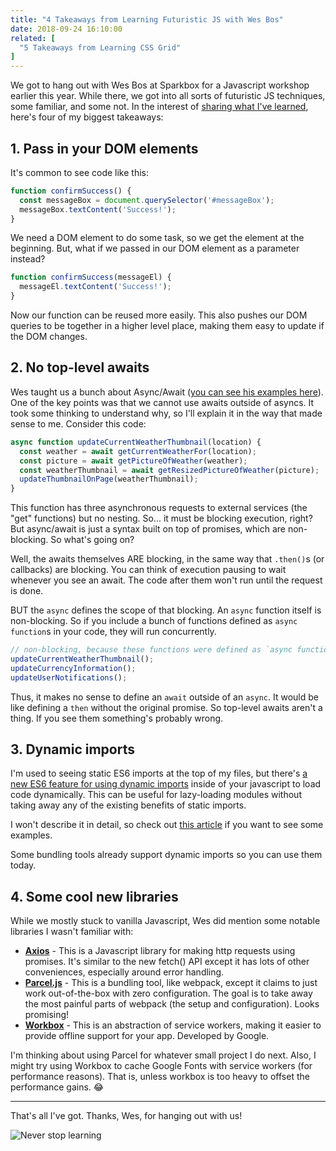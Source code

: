 ```yaml
---
title: "4 Takeaways from Learning Futuristic JS with Wes Bos"
date: 2018-09-24 16:10:00
related: [
  "5 Takeaways from Learning CSS Grid"
]
---
```


We got to hang out with Wes Bos at Sparkbox for a Javascript workshop earlier this year. While there, we got into all sorts of futuristic JS techniques, some familiar, and some not. In the interest of [sharing what I've learned](http://nathanbarry.com/89697-reasons-to-teach/), here's four of my biggest takeaways:

## 1. Pass in your DOM elements

It's common to see code like this:

```js
function confirmSuccess() {
  const messageBox = document.querySelector('#messageBox');
  messageBox.textContent('Success!');
}
```

We need a DOM element to do some task, so we get the element at the beginning. But, what if we passed in our DOM element as a parameter instead?

```js
function confirmSuccess(messageEl) {
  messageEl.textContent('Success!');
}
```

Now our function can be reused more easily. This also pushes our DOM queries to be together in a higher level place, making them easy to update if the DOM changes.

## 2. No top-level awaits

Wes taught us a bunch about Async/Await ([you can see his examples here](https://github.com/wesbos/Web-App-Workshop/blob/master/notes/03%20-%20Async%20%2B%20Await.md)). One of the key points was that we cannot use awaits outside of asyncs. It took some thinking to understand why, so I'll explain it in the way that made sense to me. Consider this code:

```js
async function updateCurrentWeatherThumbnail(location) {
  const weather = await getCurrentWeatherFor(location);
  const picture = await getPictureOfWeather(weather);
  const weatherThumbnail = await getResizedPictureOfWeather(picture);
  updateThumbnailOnPage(weatherThumbnail);
}
```

This function has three asynchronous requests to external services (the "get" functions) but no nesting. So... it must be blocking execution, right? But async/await is just a syntax built on top of promises, which are non-blocking. So what's going on?

Well, the awaits themselves ARE blocking, in the same way that `.then()`s (or callbacks) are blocking. You can think of execution pausing to wait whenever you see an await. The code after them won't run until the request is done.

BUT the `async` defines the scope of that blocking. An `async` function itself is non-blocking. So if you include a bunch of functions defined as `async function`s in your code, they will run concurrently.

```js
// non-blocking, because these functions were defined as `async function`s.
updateCurrentWeatherThumbnail();
updateCurrencyInformation();
updateUserNotifications();
```

Thus, it makes no sense to define an `await` outside of an `async`. It would be like defining a `then` without the original promise. So top-level awaits aren't a thing. If you see them something's probably wrong.

## 3. Dynamic imports

I'm used to seeing static ES6 imports at the top of my files, but there's [a new ES6 feature for using dynamic imports](https://developers.google.com/web/updates/2017/11/dynamic-import) inside of your javascript to load code dynamically. This can be useful for lazy-loading modules without taking away any of the existing benefits of static imports.

I won't describe it in detail, so check out [this article](https://developers.google.com/web/updates/2017/11/dynamic-import) if you want to see some examples.

Some bundling tools already support dynamic imports so you can use them today.

## 4. Some cool new libraries

While we mostly stuck to vanilla Javascript, Wes did mention some notable libraries I wasn't familiar with:

- **[Axios](https://github.com/axios/axios)** - This is a Javascript library for making http requests using promises. It's similar to the new fetch() API except it has lots of other conveniences, especially around error handling.
- **[Parcel.js](https://parceljs.org/)** - This is a bundling tool, like webpack, except it claims to just work out-of-the-box with zero configuration. The goal is to take away the most painful parts of webpack (the setup and configuration). Looks promising!
- **[Workbox](https://developers.google.com/web/tools/workbox/)** - This is an abstraction of service workers, making it easier to provide offline support for your app. Developed by Google.

I'm thinking about using Parcel for whatever small project I do next. Also, I might try using Workbox to cache Google Fonts with service workers (for performance reasons). That is, unless workbox is too heavy to offset the performance gains. 😂

<hr class="section-divider" />

That's all I've got. Thanks, Wes, for hanging out with us!

<p class="center">
  <img alt="Never stop learning" src="{{site.url}}/assets/images/never-stop-learning.jpg" />
</p>

